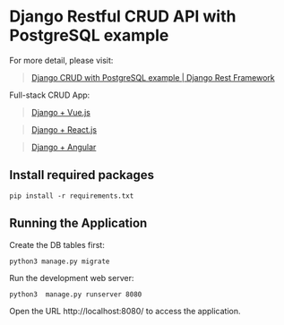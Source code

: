 # Django Restful CRUD API with PostgreSQL example

For more detail, please visit:
> [Django CRUD with PostgreSQL example | Django Rest Framework](https://bezkoder.com/django-postgresql-crud-rest-framework/)

Full-stack CRUD App:
> [Django + Vue.js](https://bezkoder.com/django-vue-js-rest-framework/)

> [Django + React.js](https://bezkoder.com/django-react-axios-rest-framework/)

> [Django + Angular](https://bezkoder.com/django-angular-postgresql/)

## Install required packages

```
pip install -r requirements.txt
```

## Running the Application

Create the DB tables first:
```
python3 manage.py migrate
```
Run the development web server:
```
python3  manage.py runserver 8080
```
Open the URL http://localhost:8080/ to access the application.